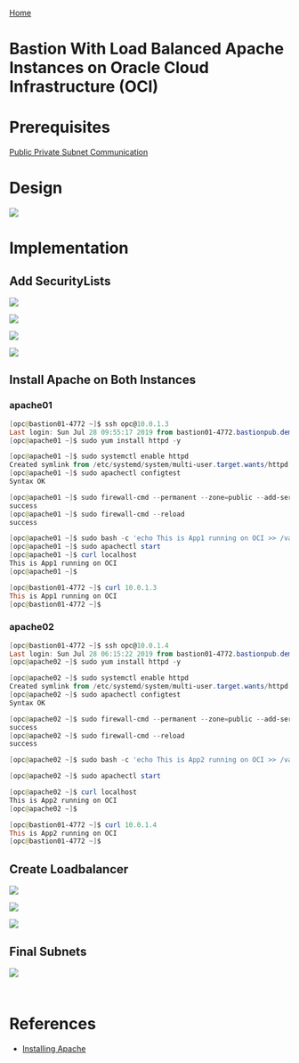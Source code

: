[Home](../README.md)

# Bastion With Load Balanced Apache Instances on Oracle Cloud Infrastructure (OCI)

# Prerequisites

[Public Private Subnet Communication](PublicPrivateSubnetCommOCI.md)

# Design
![](../resources/lba-design.png)

# Implementation

## Add SecurityLists

![](../resources/lba-sl-pwo.png)

![](../resources/lba-sl-ibo.png)


![](../resources/lba-st-bp.png)


![](../resources/lba-st-w.png)


## Install Apache on Both Instances
### apache01


```Powershell
[opc@bastion01-4772 ~]$ ssh opc@10.0.1.3
Last login: Sun Jul 28 09:55:17 2019 from bastion01-4772.bastionpub.demovcn.oraclevcn.com
[opc@apache01 ~]$ sudo yum install httpd -y
```

```Powershell
[opc@apache01 ~]$ sudo systemctl enable httpd
Created symlink from /etc/systemd/system/multi-user.target.wants/httpd.service to /usr/lib/systemd/system/httpd.service.
[opc@apache01 ~]$ sudo apachectl configtest
Syntax OK
```

```Powershell
[opc@apache01 ~]$ sudo firewall-cmd --permanent --zone=public --add-service=http
success
[opc@apache01 ~]$ sudo firewall-cmd --reload
success
```

```Powershell
[opc@apache01 ~]$ sudo bash -c 'echo This is App1 running on OCI >> /var/www/html/index.html'
[opc@apache01 ~]$ sudo apachectl start
[opc@apache01 ~]$ curl localhost
This is App1 running on OCI
[opc@apache01 ~]$
```

```Powershell
[opc@bastion01-4772 ~]$ curl 10.0.1.3
This is App1 running on OCI
[opc@bastion01-4772 ~]$

```
### apache02

```Powershell
[opc@bastion01-4772 ~]$ ssh opc@10.0.1.4
Last login: Sun Jul 28 06:15:22 2019 from bastion01-4772.bastionpub.demovcn.oraclevcn.com
[opc@apache02 ~]$ sudo yum install httpd -y
```


```Powershell
[opc@apache02 ~]$ sudo systemctl enable httpd
Created symlink from /etc/systemd/system/multi-user.target.wants/httpd.service to /usr/lib/systemd/system/httpd.service.
[opc@apache02 ~]$ sudo apachectl configtest
Syntax OK
```

```Powershell
[opc@apache02 ~]$ sudo firewall-cmd --permanent --zone=public --add-service=http
success
[opc@apache02 ~]$ sudo firewall-cmd --reload
success
```

```Powershell
[opc@apache02 ~]$ sudo bash -c 'echo This is App2 running on OCI >> /var/www/html/index.html'
```

```Powershell
[opc@apache02 ~]$ sudo apachectl start
```


```Powershell
[opc@apache02 ~]$ curl localhost
This is App2 running on OCI
[opc@apache02 ~]$
```

```Powershell
[opc@bastion01-4772 ~]$ curl 10.0.1.4
This is App2 running on OCI
[opc@bastion01-4772 ~]$
```


## Create Loadbalancer

![](../resources/lba-wlb.png)

![](../resources/lba-lb-be.png)

![](../resources/lba-app-running.png)


## Final Subnets

![](../resources/lba-fs.png)


```Powershell

```


```Powershell

```



# References

* [Installing Apache](https://docs.oracle.com/cd/E52668_01/E54669/html/ol7-s1-websvc.html)
